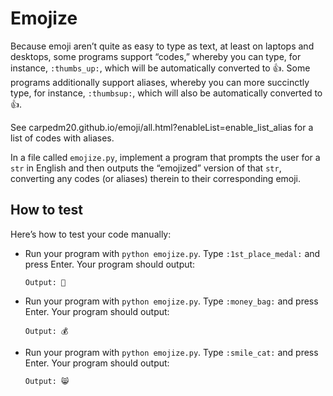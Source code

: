 # Emojize

Because emoji aren’t quite as easy to type as text, at least on laptops and desktops, some programs support “codes,” whereby you can type, for instance, `:thumbs_up:`, which will be automatically converted to 👍. Some programs additionally support aliases, whereby you can more succinctly type, for instance, `:thumbsup:`, which will also be automatically converted to 👍.

See carpedm20.github.io/emoji/all.html?enableList=enable_list_alias for a list of codes with aliases.

In a file called `emojize.py`, implement a program that prompts the user for a `str` in English and then outputs the “emojized” version of that `str`, converting any codes (or aliases) therein to their corresponding emoji.

## How to test
Here’s how to test your code manually:

* Run your program with `python emojize.py`. Type `:1st_place_medal:` and press Enter. Your program should output:
    ```shell
    Output: 🥇
    ```
* Run your program with `python emojize.py`. Type `:money_bag:` and press Enter. Your program should output:
    ```shell
    Output: 💰
    ```
* Run your program with `python emojize.py`. Type `:smile_cat:` and press Enter. Your program should output:
    ```shell
    Output: 😸
    ```
